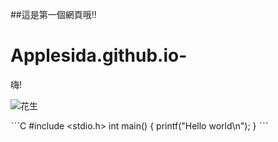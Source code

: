 ##這是第一個網頁哦!!
# Applesida.github.io-
嗨!

![花生](https://www.mpweekly.com/culture/wp-content/uploads/2020/09/inner-705061-ehilituvkaef1t7.jpeg)


ˋˋˋC
#include <stdio.h>
int main()
{
    printf("Hello world\n");
}
ˋˋˋ
